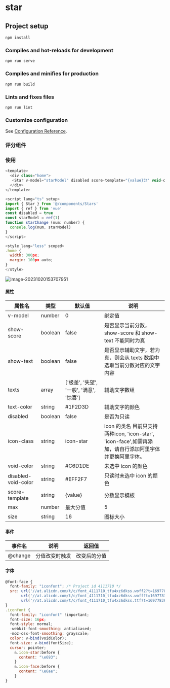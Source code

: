# star

## Project setup
```
npm install
```

### Compiles and hot-reloads for development
```
npm run serve
```

### Compiles and minifies for production
```
npm run build
```

### Lints and fixes files
```
npm run lint
```

### Customize configuration
See [Configuration Reference](https://cli.vuejs.org/config/).

### 评分组件

### 使用

```js
<template>
  <div class="home">
   <Star v-model="starModel" disabled score-template="{value}分" void-color="#C6D1DE" icon-class="icon-face" :max="5" size="30" text-color="#ff9900" show-text show-score @change="starChange"></Star>
  </div>
</template>

<script lang="ts" setup>
import { Star } from '@/components/Stars'
import { ref } from 'vue'
const disabled = true
const starModel = ref(1)
function starChange (num: number) {
  console.log(num, starModel)
}
</script>

<style lang="less" scoped>
.home {
  width: 300px;
  margin: 100px auto;
}
</style>

```

![image-20231020153707951](https://github.com/snakehyq/areaSelect/blob/master/public/static/img/image-20231020153707951.png)

#### 属性

| 属性名              | 类型    | 默认值                                   | 说明                                                         |
| ------------------- | ------- | ---------------------------------------- | ------------------------------------------------------------ |
| v-model             | number  | 0                                        | 绑定值                                                       |
| show-score          | boolean | false                                    | 是否显示当前分数，show-score 和 show-text 不能同时为真       |
| show-text           | boolean | false                                    | 是否显示辅助文字，若为真，则会从 texts 数组中选取当前分数对应的文字内容 |
| texts               | array   | ['极差', '失望', '一般', '满意', '惊喜'] | 辅助文字数组                                                 |
| text-color          | string  | \#1F2D3D                                 | 辅助文字的颜色                                               |
| disabled            | boolean | false                                    | 是否为只读                                                   |
| icon-class          | string  | icon-star                                | icon 的类名 目前只支持两种icon, 'icon-star', 'icon-face',如需再添加，请自行添加阿里字体并更换阿里字体。 |
| void-color          | string  | \#C6D1DE                                 | 未选中 icon 的颜色                                           |
| disabled-void-color | string  | \#EFF2F7                                 | 只读时未选中 icon 的颜色                                     |
| score-template      | string  | {value}                                  | 分数显示模板                                                 |
| max                 | number  | 最大分值                                 | 5                                                            |
| size                | string  | 16                                       | 图标大小                                                     |

#### 事件

| 事件名  | 说明           | 返回值       |
| ------- | -------------- | ------------ |
| @change | 分值改变时触发 | 改变后的分值 |

#### 字体

```js
@font-face {
  font-family: "iconfont"; /* Project id 4111710 */
  src: url('//at.alicdn.com/t/c/font_4111710_tfu4xz6dkss.woff2?t=1697783650703') format('woff2'),
       url('//at.alicdn.com/t/c/font_4111710_tfu4xz6dkss.woff?t=1697783650703') format('woff'),
       url('//at.alicdn.com/t/c/font_4111710_tfu4xz6dkss.ttf?t=1697783650703') format('truetype');
}
.iconfont {
  font-family: "iconfont" !important;
  font-size: 16px;
  font-style: normal;
  -webkit-font-smoothing: antialiased;
  -moz-osx-font-smoothing: grayscale;
  color: v-bind(voidColor);
  font-size: v-bind(fontSize);
  cursor: pointer;
    &.icon-star:before {
      content: "\e693";
    }
    &.icon-face:before {
      content: "\e6ae";
    }
}
```

